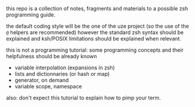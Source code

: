 this repo is a collection of notes, fragments and materials to a
possible zsh programming guide.

the default coding style will be the one of the uze project
(so the use of the `@` helpers are recommended) however
the standard zsh syntax should be explained and ksh/POSIX
limitations should be explained when relevant.

this is not a programming tutorial: some programming concepts
and their helpfulness should be already known

* variable interpolation (expansions in zsh)
* lists and dictionnaries (or hash or map)
* generator, on demand
* variable scope, namespace

also: don't expect this tutorial to explain how to pimp
your term.
